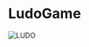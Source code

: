 # LudoGame
![LUDO](https://user-images.githubusercontent.com/68384029/154088423-e90c43b1-0237-44e1-9e5c-ce6a89472fad.png)
